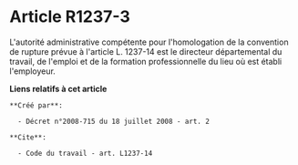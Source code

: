 # Article R1237-3

L'autorité administrative compétente pour l'homologation de la convention de rupture prévue à l'article L. 1237-14 est le
directeur départemental du travail, de l'emploi et de la formation professionnelle du lieu où est établi l'employeur.

**Liens relatifs à cet article**

	**Créé par**:

	  - Décret n°2008-715 du 18 juillet 2008 - art. 2

	**Cite**:

	  - Code du travail - art. L1237-14
